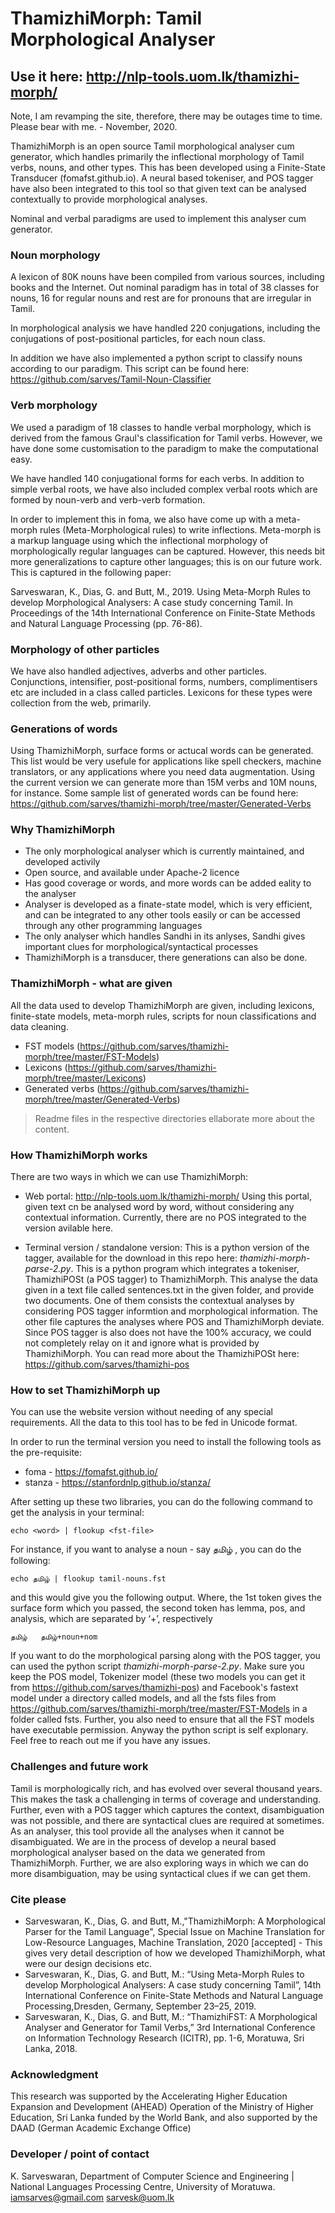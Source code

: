 # ThamizhiMorph: Tamil Morphological Analyser
## Use it here: http://nlp-tools.uom.lk/thamizhi-morph/ 
Note, I am revamping the site, therefore, there may be outages time to time. Please bear with me. - November, 2020.


ThamizhiMorph is an open source Tamil morphological analyser cum generator, which handles primarily the inflectional morphology of Tamil verbs, nouns, and other types. This has been developed using a Finite-State Transducer (fomafst.github.io). 
A neural based tokeniser, and POS tagger have also been integrated to this tool so that given text can be analysed contextually to provide morphological analyses.

Nominal and verbal paradigms are used to implement this analyser cum generator. 

### Noun morphology

A lexicon of 80K nouns have been compiled from various sources, including books and the Internet. Out nominal paradigm has in total of 38 classes for nouns, 16 for regular nouns and rest are for pronouns that are irregular in Tamil.

In morphological analysis we have handled 220 conjugations, including the conjugations of post-positional particles, for each noun class.

In addition we have also implemented a python script to classify nouns according to our paradigm. This script can be found here: https://github.com/sarves/Tamil-Noun-Classifier

### Verb morphology

We used a paradigm of 18 classes to handle verbal morphology, which is derived from the famous Graul's classification for Tamil verbs. However, we have done some customisation to the paradigm to make the computational easy. 

We have handled 140 conjugational forms for each verbs. In addition to simple verbal roots, we have also included complex verbal roots which are formed by noun-verb and verb-verb formation.

In order to implement this in foma, we also have come up with a meta-morph rules (Meta-Morphological rules) to write inflections. Meta-morph is a markup language using which the inflectional morphology of morphologically regular languages can be captured. However, this needs bit more generalizations to capture other languages; this is on our future work. This is captured in the following paper:

Sarveswaran, K., Dias, G. and Butt, M., 2019. Using Meta-Morph Rules to develop Morphological Analysers: A case study concerning Tamil. In Proceedings of the 14th International Conference on Finite-State Methods and Natural Language Processing (pp. 76-86).

### Morphology of other particles

We have also handled adjectives, adverbs and other particles. Conjunctions, intensifier, post-positional forms, numbers, complimentisers etc are included in a class called particles. Lexicons for these types were collection from the web, primarily.

### Generations of words

Using ThamizhiMorph, surface forms or actucal words can be generated. This list would be very usefule for applications like spell checkers, machine translators, or any applications where you need data augmentation. Using the current version we can generate more than 15M verbs and 10M nouns, for instance. Some sample list of generated words can be found here: https://github.com/sarves/thamizhi-morph/tree/master/Generated-Verbs

### Why ThamizhiMorph
- The only morphological analyser which is currently maintained, and developed activily
- Open source, and available under Apache-2 licence
- Has good coverage or words, and more words can be added eality to the analyser
- Analyser is developed as a finate-state model, which is very efficient, and can be integrated to any other tools easily or can be accessed through any other programming languages
- The only analyser which handles Sandhi in its anlyses, Sandhi gives important clues for morphological/syntactical processes
- ThamizhiMorph is a transducer, there generations can also be done. 

### ThamizhiMorph - what are given

All the data used to develop ThamizhiMorph are given, including lexicons, finite-state models, meta-morph rules, scripts for noun classifications and data cleaning.
- FST models (https://github.com/sarves/thamizhi-morph/tree/master/FST-Models)
- Lexicons (https://github.com/sarves/thamizhi-morph/tree/master/Lexicons)
- Generated verbs (https://github.com/sarves/thamizhi-morph/tree/master/Generated-Verbs) 
> Readme files in the respective directories ellaborate more about the content.

### How ThamizhiMorph works

There are two ways in which we can use ThamizhiMorph:
- Web portal: http://nlp-tools.uom.lk/thamizhi-morph/
Using this portal, given text cn be analysed word by word, without considering any contextual information. Currently, there are no POS integrated to the version avilable here.

- Terminal version / standalone version: This is a python version of the tagger, available for the download in this repo here: *thamizhi-morph-parse-2.py*. This is a python program which integrates a tokeniser, ThamizhiPOSt (a POS tagger) to ThamizhiMorph. This analyse the data given in a text file called sentences.txt in the given folder, and provide two documents. One of them consists the contextual analyses by considering POS tagger informtion and morphological information. The other file captures the analyses where POS and ThamizhiMorph deviate. Since POS tagger is also does not have the 100% accuracy, we could not completely relay on it and ignore what is provided by ThamizhiMorph. You can read more about the ThamizhiPOSt here: https://github.com/sarves/thamizhi-pos

### How to set ThamizhiMorph up

You can use the website version without needing of any special requirements. All the data to this tool has to be fed in Unicode format. 

In order to run the terminal version you need to install the following tools as the pre-requisite:
- foma - https://fomafst.github.io/
- stanza - https://stanfordnlp.github.io/stanza/

After setting up these two libraries, you can do the following command to get the analysis in your terminal:
```
echo <word> | flookup <fst-file>
```
For instance, if you want to analyse a noun - say தமிழ் , you can do the following:
```
echo தமிழ் | flookup tamil-nouns.fst 
```
and this would give you the following output. Where, the 1st token gives the surface form which you passed, the second token has lemma, pos, and analysis, which are separated by ‘+’, respectively 
```
தமிழ்	தமிழ்+noun+nom
```

If you want to do the morphological parsing along with the POS tagger, you can used the python script *thamizhi-morph-parse-2.py*. Make sure you keep the POS model, Tokenizer model (these two models you can get it from https://github.com/sarves/thamizhi-pos) and Facebook's fastext model under a directory called models, and all the fsts files from https://github.com/sarves/thamizhi-morph/tree/master/FST-Models in a folder called fsts. Further, you also need to ensure that all the FST models have executable permission. Anyway the python script is self explonary. Feel free to reach out me if you have any issues.

### Challenges and future work

Tamil is morphologically rich, and has evolved over several thousand years. This makes the task a challenging in terms of coverage and understanding. Further, even with a POS tagger which captures the context, disambiguation was not possible, and there are syntactical clues are required at sometimes. As an analyser, this tool provide all the analyses when it cannot be disambiguated. 
We are in the process of develop a neural based morphological analyser based on the data we generated from ThamizhiMorph. Further, we are also exploring ways in which we can do more disambiguation, may be using syntactical clues if we can get them. 

### Cite please

- Sarveswaran, K., Dias, G. and Butt, M.,"ThamizhiMorph: A Morphological Parser for the Tamil Language", Special Issue on Machine Translation for Low-Resource Languages, Machine Translation, 2020 [accepted] - This gives very detail description of how we developed ThamizhiMorph, what were our design decisions etc.
- Sarveswaran, K., Dias, G. and Butt, M.: “Using Meta-Morph Rules to develop Morphological Analysers: A case study concerning Tamil”, 14th International Conference on Finite-State Methods and Natural Language Processing,Dresden, Germany, September 23–25, 2019.
- Sarveswaran, K., Dias, G. and Butt, M.: “ThamizhiFST: A Morphological Analyser and Generator for Tamil Verbs,” 3rd International Conference on Information Technology Research (ICITR), pp. 1-6, Moratuwa, Sri Lanka, 2018.

### Acknowledgment

This research was supported by the Accelerating Higher Education Expansion and Development (AHEAD) Operation of the Ministry of Higher Education, Sri Lanka funded by the World Bank, and also supported by the DAAD (German Academic Exchange Office)


### Developer / point of contact

K. Sarveswaran, 
Department of Computer Science and Engineering |
National Languages Processing Centre,
University of Moratuwa.
iamsarves@gmail.com
sarvesk@uom.lk

